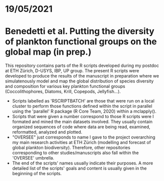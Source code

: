 # 19/05/2021

# Benedetti et al. Putting the diversity of plankton functional groups on the global map (in prep.)
This repository contains parts of the R scripts developed during my postdoc at ETH Zürich, D-USYS, IBP, UP group.
The present R scripts were developed to produce the results of the manuscript in preparation where we simulatenously model and map the global distribution of species diversity and composition for various key plankton functional groups (Coccolithophores, Diatoms, Krill, Copepods, Jellyfish...).

- Scripts labelled as 'RSCRIPTBATCH' are those that were run on a local cluster to perform those functions defined within the script in parallel using the 'parallel' R package (R Core Team, 2020) within a mclapply().
- Scripts that were given a number correspond to those R scripts were I formated and mined the main datasets involved. They usually contain organized sequences of code where data are being read, examined, reformatted, analyzed and plotted.
- "OVERSEE" just corresponds to name I gave to the project overarching my main research activities at ETH Zürich (modelling and forecast of global plankton biodiversity). Therefore, other repositories corresponding to other studies/manuscripts also fall within the 'OVERSEE' umbrella.
- The end of the scripts' names usually indicate their purposes. A more detailed list of the scripts' goals and content is usually given in the beginning of the scripts.
